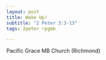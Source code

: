 ```yaml
---
layout: post
title: Wake Up!
subtitle: "2 Peter 3:3-13"
tags: 2peter rpgmb

---
```


Pacific Grace MB Church (Richmond)
